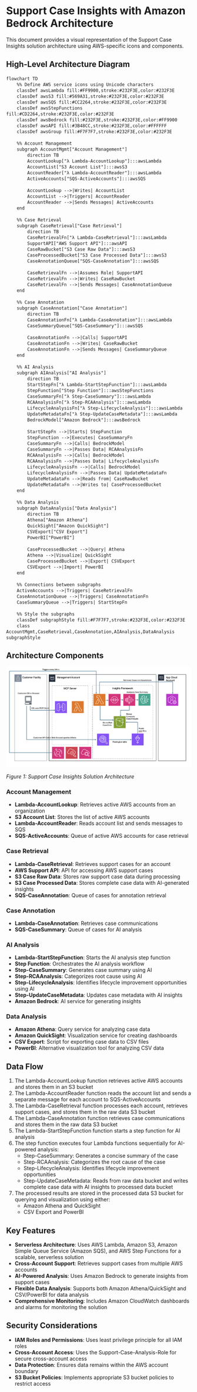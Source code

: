 # Support Case Insights with Amazon Bedrock Architecture

This document provides a visual representation of the Support Case Insights solution architecture using AWS-specific icons and components.

## High-Level Architecture Diagram

```mermaid
flowchart TD
    %% Define AWS service icons using Unicode characters
    classDef awsLambda fill:#FF9900,stroke:#232F3E,color:#232F3E
    classDef awsS3 fill:#569A31,stroke:#232F3E,color:#232F3E
    classDef awsSQS fill:#CC2264,stroke:#232F3E,color:#232F3E
    classDef awsStepFunctions fill:#CD2264,stroke:#232F3E,color:#232F3E
    classDef awsBedrock fill:#232F3E,stroke:#232F3E,color:#FF9900
    classDef awsAPI fill:#3B48CC,stroke:#232F3E,color:#FFFFFF
    classDef awsGroup fill:#F7F7F7,stroke:#232F3E,color:#232F3E

    %% Account Management
    subgraph AccountMgmt["Account Management"]
        direction TB
        AccountLookup["λ Lambda-AccountLookup"]:::awsLambda
        AccountList["S3 Account List"]:::awsS3
        AccountReader["λ Lambda-AccountReader"]:::awsLambda
        ActiveAccounts["SQS-ActiveAccounts"]:::awsSQS
        
        AccountLookup -->|Writes| AccountList
        AccountList -->|Triggers| AccountReader
        AccountReader -->|Sends Messages| ActiveAccounts
    end
    
    %% Case Retrieval
    subgraph CaseRetrieval["Case Retrieval"]
        direction TB
        CaseRetrievalFn["λ Lambda-CaseRetrieval"]:::awsLambda
        SupportAPI["AWS Support API"]:::awsAPI
        CaseRawBucket["S3 Case Raw Data"]:::awsS3
        CaseProcessedBucket["S3 Case Processed Data"]:::awsS3
        CaseAnnotationQueue["SQS-CaseAnnotation"]:::awsSQS
        
        CaseRetrievalFn -->|Assumes Role| SupportAPI
        CaseRetrievalFn -->|Writes| CaseRawBucket
        CaseRetrievalFn -->|Sends Messages| CaseAnnotationQueue
    end
    
    %% Case Annotation
    subgraph CaseAnnotation["Case Annotation"]
        direction TB
        CaseAnnotationFn["λ Lambda-CaseAnnotation"]:::awsLambda
        CaseSummaryQueue["SQS-CaseSummary"]:::awsSQS
        
        CaseAnnotationFn -->|Calls| SupportAPI
        CaseAnnotationFn -->|Writes| CaseRawBucket
        CaseAnnotationFn -->|Sends Messages| CaseSummaryQueue
    end
    
    %% AI Analysis
    subgraph AIAnalysis["AI Analysis"]
        direction TB
        StartStepFn["λ Lambda-StartStepFunction"]:::awsLambda
        StepFunction["Step Function"]:::awsStepFunctions
        CaseSummaryFn["λ Step-CaseSummary"]:::awsLambda
        RCAAnalysisFn["λ Step-RCAAnalysis"]:::awsLambda
        LifecycleAnalysisFn["λ Step-LifecycleAnalysis"]:::awsLambda
        UpdateMetadataFn["λ Step-UpdateCaseMetadata"]:::awsLambda
        BedrockModel["Amazon Bedrock"]:::awsBedrock
        
        StartStepFn -->|Starts| StepFunction
        StepFunction -->|Executes| CaseSummaryFn
        CaseSummaryFn -->|Calls| BedrockModel
        CaseSummaryFn -->|Passes Data| RCAAnalysisFn
        RCAAnalysisFn -->|Calls| BedrockModel
        RCAAnalysisFn -->|Passes Data| LifecycleAnalysisFn
        LifecycleAnalysisFn -->|Calls| BedrockModel
        LifecycleAnalysisFn -->|Passes Data| UpdateMetadataFn
        UpdateMetadataFn -->|Reads from| CaseRawBucket
        UpdateMetadataFn -->|Writes to| CaseProcessedBucket
    end
    
    %% Data Analysis
    subgraph DataAnalysis["Data Analysis"]
        direction TB
        Athena["Amazon Athena"]
        QuickSight["Amazon QuickSight"]
        CSVExport["CSV Export"]
        PowerBI["PowerBI"]
        
        CaseProcessedBucket -->|Query| Athena
        Athena -->|Visualize| QuickSight
        CaseProcessedBucket -->|Export| CSVExport
        CSVExport -->|Import| PowerBI
    end
    
    %% Connections between subgraphs
    ActiveAccounts -->|Triggers| CaseRetrievalFn
    CaseAnnotationQueue -->|Triggers| CaseAnnotationFn
    CaseSummaryQueue -->|Triggers| StartStepFn
    
    %% Style the subgraphs
    classDef subgraphStyle fill:#F7F7F7,stroke:#232F3E,color:#232F3E
    class AccountMgmt,CaseRetrieval,CaseAnnotation,AIAnalysis,DataAnalysis subgraphStyle
```

## Architecture Components

![Support Case Insights Architecture](images/architecture-diagram.png)

*Figure 1: Support Case Insights Solution Architecture*


### Account Management
- **Lambda-AccountLookup**: Retrieves active AWS accounts from an organization
- **S3 Account List**: Stores the list of active AWS accounts
- **Lambda-AccountReader**: Reads account list and sends messages to SQS
- **SQS-ActiveAccounts**: Queue of active AWS accounts for case retrieval

### Case Retrieval
- **Lambda-CaseRetrieval**: Retrieves support cases for an account
- **AWS Support API**: API for accessing AWS support cases
- **S3 Case Raw Data**: Stores raw support case data during processing
- **S3 Case Processed Data**: Stores complete case data with AI-generated insights
- **SQS-CaseAnnotation**: Queue of cases for annotation retrieval

### Case Annotation
- **Lambda-CaseAnnotation**: Retrieves case communications
- **SQS-CaseSummary**: Queue of cases for AI analysis

### AI Analysis
- **Lambda-StartStepFunction**: Starts the AI analysis step function
- **Step Function**: Orchestrates the AI analysis workflow
- **Step-CaseSummary**: Generates case summary using AI
- **Step-RCAAnalysis**: Categorizes root cause using AI
- **Step-LifecycleAnalysis**: Identifies lifecycle improvement opportunities using AI
- **Step-UpdateCaseMetadata**: Updates case metadata with AI insights
- **Amazon Bedrock**: AI service for generating insights

### Data Analysis
- **Amazon Athena**: Query service for analyzing case data
- **Amazon QuickSight**: Visualization service for creating dashboards
- **CSV Export**: Script for exporting case data to CSV files
- **PowerBI**: Alternative visualization tool for analyzing CSV data

## Data Flow

1. The Lambda-AccountLookup function retrieves active AWS accounts and stores them in an S3 bucket
2. The Lambda-AccountReader function reads the account list and sends a separate message for each account to SQS-ActiveAccounts
3. The Lambda-CaseRetrieval function processes each account, retrieves support cases, and stores them in the raw data S3 bucket
4. The Lambda-CaseAnnotation function retrieves case communications and stores them in the raw data S3 bucket
5. The Lambda-StartStepFunction function starts a step function for AI analysis
6. The step function executes four Lambda functions sequentially for AI-powered analysis:
   - Step-CaseSummary: Generates a concise summary of the case
   - Step-RCAAnalysis: Categorizes the root cause of the case
   - Step-LifecycleAnalysis: Identifies lifecycle improvement opportunities
   - Step-UpdateCaseMetadata: Reads from raw data bucket and writes complete case data with AI insights to processed data bucket
7. The processed results are stored in the processed data S3 bucket for querying and visualization using either:
   - Amazon Athena and QuickSight
   - CSV Export and PowerBI

## Key Features

- **Serverless Architecture**: Uses AWS Lambda, Amazon S3, Amazon Simple Queue Service (Amazon SQS), and AWS Step Functions for a scalable, serverless solution
- **Cross-Account Support**: Retrieves support cases from multiple AWS accounts
- **AI-Powered Analysis**: Uses Amazon Bedrock to generate insights from support cases
- **Flexible Data Analysis**: Supports both Amazon Athena/QuickSight and CSV/PowerBI for data analysis
- **Comprehensive Monitoring**: Includes Amazon CloudWatch dashboards and alarms for monitoring the solution

## Security Considerations

- **IAM Roles and Permissions**: Uses least privilege principle for all IAM roles
- **Cross-Account Access**: Uses the Support-Case-Analysis-Role for secure cross-account access
- **Data Protection**: Ensures data remains within the AWS account boundary
- **S3 Bucket Policies**: Implements appropriate S3 bucket policies to restrict access